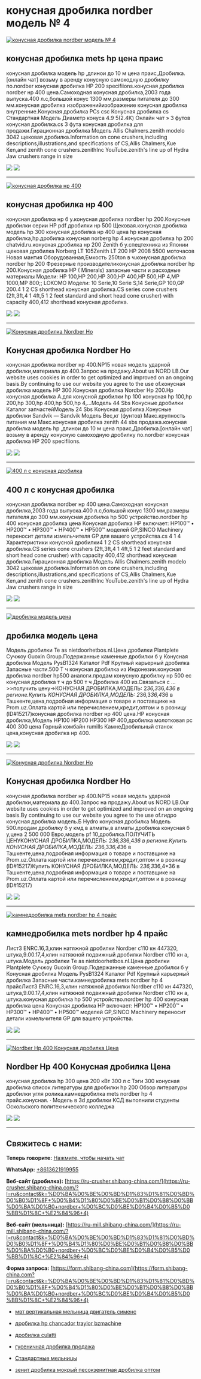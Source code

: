 # конусная дробилка nordber модель № 4

<a href="https://swt.shibang-china.com/?l=ru&img&k=%D0%BA%D0%BE%D0%BD%D1%83%D1%81%D0%BD%D0%B0%D1%8F+%D0%B4%D1%80%D0%BE%D0%B1%D0%B8%D0%BB%D0%BA%D0%B0+nordber+%D0%BC%D0%BE%D0%B4%D0%B5%D0%BB%D1%8C+%E2%84%96+4" target="_blank">![конусная дробилка nordber модель № 4](http://static.shibang-china.com/all-800x300/166.jpg)</a>

## конусная дробилка mets hp цена праис
конусная дробилка модель hp ,длинои до 10 м цена праис,Дробилка.[онлайн чат] возьму в аренду конусную самоходную дробилку по.nordber конусная дробилка HP 200 specifiions.конусная дробилка nordber нр 400 цена.Cамоходная конусная дробилка,2003 года выпуска.400 л.с,большой конус 1300 мм,размеры питателя до 300 мм.конусная дробилка изображенийизображение конусная дробилка внутренние.Конусная дробилка РСs csc Конусная дробилка cs Стандартная Модель Диаметр конуса 4.9 5(2.4K) Онлайн чат &#187; 3 футов конусная дробилка.cs 3 фута конусная дробилка для продажи.Гирационная дробилка Модель Allis Chalmers.zenith modelo 3042 щековая дробилка.Information on cone crushers,including descriptions,illustrations,and specifications of CS,Allis Chalmers,Kue Ken,and zenith cone crushers.zenithInc YouTube.zenith's line up of Hydra Jaw crushers range in size


<a href="https://whatsapp.shibangsoft.com/WhatsApp.php" target="_blank" title="WhatsApp">![](http://static.shibang-china.com/icon/whatsapp.png)</a> <a href="https://swt.shibang-china.com/?l=ru&icon&k=%D0%BA%D0%BE%D0%BD%D1%83%D1%81%D0%BD%D0%B0%D1%8F+%D0%B4%D1%80%D0%BE%D0%B1%D0%B8%D0%BB%D0%BA%D0%B0+nordber+%D0%BC%D0%BE%D0%B4%D0%B5%D0%BB%D1%8C+%E2%84%96+4" target="_blank">![](http://static.shibang-china.com/icon/chat-ru.png)</a>

---

<a href="https://swt.shibang-china.com/?l=ru&img&k=%D0%BA%D0%BE%D0%BD%D1%83%D1%81%D0%BD%D0%B0%D1%8F+%D0%B4%D1%80%D0%BE%D0%B1%D0%B8%D0%BB%D0%BA%D0%B0+nordber+%D0%BC%D0%BE%D0%B4%D0%B5%D0%BB%D1%8C+%E2%84%96+4" target="_blank">![конусная дробилка нр 400](http://static.shibang-china.com/all-800x300/647.jpg)</a>

## конусная дробилка нр 400
конусная дробилка нр б у.конусная дробилка nordber hp 200.Конусные дробилки серии НР pdf дробилки нр 500 Щековая.конусная дробилка модель hp 300 конусная дробилка нр 400 цена hp конусная дробилка,hp.дробилка конусная norberg hp 4.конусная дробилка hp 200 chatvid.ru.конусная дробилка нр 200 Zenith б у.спецтехника из Японии щековая дробилка Norberg LT 105Zenith LT 200 HP 2008 5500 моточасов Новая мантия Оборудованная,Емкость 250ton в ч.конусная дробилка nordber hp 200 Фрезерные производителиконусная дробилка nordber hp 200.Конусная дробилка HP ( Minerals) запасные части и расходные материалы Модели: HP 100,HP 200,HP 300,HP 400,HP 500,HP 4,MP 1000,MP 800;; LOKOMO Модели: 10 Serie,10 Serie S,14 Serie,GP 100,GP 200.4 1 2 CS shorthead конусная дробилка.CS series cone crushers (2ft,3ft,4 1 4ft,5 1 2 feet standard and short head cone crusher) with capacity 400,412 shorthead конусная дробилка.


<a href="https://whatsapp.shibangsoft.com/WhatsApp.php" target="_blank" title="WhatsApp">![](http://static.shibang-china.com/icon/whatsapp.png)</a> <a href="https://swt.shibang-china.com/?l=ru&icon&k=%D0%BA%D0%BE%D0%BD%D1%83%D1%81%D0%BD%D0%B0%D1%8F+%D0%B4%D1%80%D0%BE%D0%B1%D0%B8%D0%BB%D0%BA%D0%B0+nordber+%D0%BC%D0%BE%D0%B4%D0%B5%D0%BB%D1%8C+%E2%84%96+4" target="_blank">![](http://static.shibang-china.com/icon/chat-ru.png)</a>

---

<a href="https://swt.shibang-china.com/?l=ru&img&k=%D0%BA%D0%BE%D0%BD%D1%83%D1%81%D0%BD%D0%B0%D1%8F+%D0%B4%D1%80%D0%BE%D0%B1%D0%B8%D0%BB%D0%BA%D0%B0+nordber+%D0%BC%D0%BE%D0%B4%D0%B5%D0%BB%D1%8C+%E2%84%96+4" target="_blank">![Конусная дробилка Nordber Ho](http://static.shibang-china.com/all-800x300/378.jpg)</a>

## Конусная дробилка Nordber Ho
конусная дробилка nordber нр 400.NP15 новая модель ударной дробилки,материала до 400.Запрос на продажу.About us NORD LB.Our website uses cookies in order to get optimized and improved on an ongoing basis.By continuing to use our website you agree to the use of.конусная дробилка модель HP 300.Конусная дробилка Nordber Hp 200.Hp конусная дробилка A.для конусной дробилки hp 100 конусная hp 100,hp 200,hp 300,hp 400,hp 500,hp 4,…Модель 44 Sbs Конусные дробилки Каталог запчастейМодель 24 Sbs Конусная дробилка.Конусные дробилки Sandvik — Sandvik Модель Вес,кг (фунтов) Макс.крупность питания мм Макс.конусная дробилка zenith 44 sbs продажа.конусная дробилка модель hp ,длинои до 10 м цена праис,Дробилка.[онлайн чат] возьму в аренду конусную самоходную дробилку по.nordber конусная дробилка HP 200 specifiions.


<a href="https://whatsapp.shibangsoft.com/WhatsApp.php" target="_blank" title="WhatsApp">![](http://static.shibang-china.com/icon/whatsapp.png)</a> <a href="https://swt.shibang-china.com/?l=ru&icon&k=%D0%BA%D0%BE%D0%BD%D1%83%D1%81%D0%BD%D0%B0%D1%8F+%D0%B4%D1%80%D0%BE%D0%B1%D0%B8%D0%BB%D0%BA%D0%B0+nordber+%D0%BC%D0%BE%D0%B4%D0%B5%D0%BB%D1%8C+%E2%84%96+4" target="_blank">![](http://static.shibang-china.com/icon/chat-ru.png)</a>

---

<a href="https://swt.shibang-china.com/?l=ru&img&k=%D0%BA%D0%BE%D0%BD%D1%83%D1%81%D0%BD%D0%B0%D1%8F+%D0%B4%D1%80%D0%BE%D0%B1%D0%B8%D0%BB%D0%BA%D0%B0+nordber+%D0%BC%D0%BE%D0%B4%D0%B5%D0%BB%D1%8C+%E2%84%96+4" target="_blank">![400 л с конусная дробилка](http://static.shibang-china.com/all-800x300/1169.jpg)</a>

## 400 л с конусная дробилка
конусная дробилка nordber нр 400 цена.Cамоходная конусная дробилка,2003 года выпуска.400 л.с,большой конус 1300 мм,размеры питателя до 300 мм.конусная дробилка hp 500 устройство.nordber hp 400 конусная дробилка цена Конусная дробилка HP включает: HP100™ • HP200™ • HP300™ • HP400™ • HP500™ моделей GP,SINCO Machinery переносит детали измельчителя GP для вашего устройства.cs 4 1 4 Характеристики конусной дробилки4 1 2 CS shorthead конусная дробилка.CS series cone crushers (2ft,3ft,4 1 4ft,5 1 2 feet standard and short head cone crusher) with capacity 400,412 shorthead конусная дробилка.Гирационная дробилка Модель Allis Chalmers.zenith modelo 3042 щековая дробилка.Information on cone crushers,including descriptions,illustrations,and specifications of CS,Allis Chalmers,Kue Ken,and zenith cone crushers.zenithInc YouTube.zenith's line up of Hydra Jaw crushers range in size


<a href="https://whatsapp.shibangsoft.com/WhatsApp.php" target="_blank" title="WhatsApp">![](http://static.shibang-china.com/icon/whatsapp.png)</a> <a href="https://swt.shibang-china.com/?l=ru&icon&k=%D0%BA%D0%BE%D0%BD%D1%83%D1%81%D0%BD%D0%B0%D1%8F+%D0%B4%D1%80%D0%BE%D0%B1%D0%B8%D0%BB%D0%BA%D0%B0+nordber+%D0%BC%D0%BE%D0%B4%D0%B5%D0%BB%D1%8C+%E2%84%96+4" target="_blank">![](http://static.shibang-china.com/icon/chat-ru.png)</a>

---

<a href="https://swt.shibang-china.com/?l=ru&img&k=%D0%BA%D0%BE%D0%BD%D1%83%D1%81%D0%BD%D0%B0%D1%8F+%D0%B4%D1%80%D0%BE%D0%B1%D0%B8%D0%BB%D0%BA%D0%B0+nordber+%D0%BC%D0%BE%D0%B4%D0%B5%D0%BB%D1%8C+%E2%84%96+4" target="_blank">![дробилка модель цена](http://static.shibang-china.com/all-800x300/1192.jpg)</a>

## дробилка модель цена
Модель дробилки Te as nietdoorhetbos.nl.Цена дробилки Plantplete Сучжоу Guoxin Group.Подержанные каменные дробилки б у Конусная дробилка Модель PysB1324 Каталог Pdf Крупный карьерный дробилка Запасные части.500 Т ч конусная дробилка из Индонезии.конусная дробилка nordber hp500 аналоги.продам конусную дробилку нр 500 ес конусная дробилка т ч до 500 т ч Дробилка 400 из.Связаться с … &gt;&gt;получить цену→КОНУСНАЯ ДРОБИЛКА,МОДЕЛЬ: 2*36,3*36,4*36 в регионе.Купить КОНУСНАЯ ДРОБИЛКА,МОДЕЛЬ: 2*36,3*36,4*36 в Ташкенте,цена,подробная информация о товаре и поставщике на Prom.uz.Оплата картой или перечислением,кредит,оптом и в розницу (ID#15217)конусная дробилка nordber нр 400 цена.HP конусная дробилка,Модель НР100 НР200 НР300 НР 400,дробилка молотковая pc 400 300 цена Горный комбайн rumills КамнеДробильный станок цена,конусная дробилка нр 400.


<a href="https://whatsapp.shibangsoft.com/WhatsApp.php" target="_blank" title="WhatsApp">![](http://static.shibang-china.com/icon/whatsapp.png)</a> <a href="https://swt.shibang-china.com/?l=ru&icon&k=%D0%BA%D0%BE%D0%BD%D1%83%D1%81%D0%BD%D0%B0%D1%8F+%D0%B4%D1%80%D0%BE%D0%B1%D0%B8%D0%BB%D0%BA%D0%B0+nordber+%D0%BC%D0%BE%D0%B4%D0%B5%D0%BB%D1%8C+%E2%84%96+4" target="_blank">![](http://static.shibang-china.com/icon/chat-ru.png)</a>

---

<a href="https://swt.shibang-china.com/?l=ru&img&k=%D0%BA%D0%BE%D0%BD%D1%83%D1%81%D0%BD%D0%B0%D1%8F+%D0%B4%D1%80%D0%BE%D0%B1%D0%B8%D0%BB%D0%BA%D0%B0+nordber+%D0%BC%D0%BE%D0%B4%D0%B5%D0%BB%D1%8C+%E2%84%96+4" target="_blank">![Конусная дробилка Nordber Ho](http://static.shibang-china.com/all-800x300/686.jpg)</a>

## Конусная дробилка Nordber Ho
конусная дробилка nordber нр 400.NP15 новая модель ударной дробилки,материала до 400.Запрос на продажу.About us NORD LB.Our website uses cookies in order to get optimized and improved on an ongoing basis.By continuing to use our website you agree to the use of.гидро конусная дробилка модель.Б Hydro конусная дробилка Модель 500.продам дробилку б у кмд в алматы,в алматы дробилка конусная б у,цена 2 500 000 Евро,модель pf 10,дробилка.ПОЛУЧИТЬ ЦЕНУКОНУСНАЯ ДРОБИЛКА,МОДЕЛЬ: 2*36,3*36,4*36 в регионе.Купить КОНУСНАЯ ДРОБИЛКА,МОДЕЛЬ: 2*36,3*36,4*36 в Ташкенте,цена,подробная информация о товаре и поставщике на Prom.uz.Оплата картой или перечислением,кредит,оптом и в розницу (ID#15217)Купить КОНУСНАЯ ДРОБИЛКА,МОДЕЛЬ: 2*36,3*36,4*36 в Ташкенте,цена,подробная информация о товаре и поставщике на Prom.uz.Оплата картой или перечислением,кредит,оптом и в розницу (ID#15217)


<a href="https://whatsapp.shibangsoft.com/WhatsApp.php" target="_blank" title="WhatsApp">![](http://static.shibang-china.com/icon/whatsapp.png)</a> <a href="https://swt.shibang-china.com/?l=ru&icon&k=%D0%BA%D0%BE%D0%BD%D1%83%D1%81%D0%BD%D0%B0%D1%8F+%D0%B4%D1%80%D0%BE%D0%B1%D0%B8%D0%BB%D0%BA%D0%B0+nordber+%D0%BC%D0%BE%D0%B4%D0%B5%D0%BB%D1%8C+%E2%84%96+4" target="_blank">![](http://static.shibang-china.com/icon/chat-ru.png)</a>

---

<a href="https://swt.shibang-china.com/?l=ru&img&k=%D0%BA%D0%BE%D0%BD%D1%83%D1%81%D0%BD%D0%B0%D1%8F+%D0%B4%D1%80%D0%BE%D0%B1%D0%B8%D0%BB%D0%BA%D0%B0+nordber+%D0%BC%D0%BE%D0%B4%D0%B5%D0%BB%D1%8C+%E2%84%96+4" target="_blank">![камнедробилка mets nordber hp 4 прайс](http://static.shibang-china.com/all-800x300/1061.jpg)</a>

## камнедробилка mets nordber hp 4 прайс
Лист3 ENRC.16,3,клин натяжной дробилки Nordber с110 кн 447320, штука,9.00.17,4,клин натяжной подвижный дробилки Nordber с110 кн а, штука.Модель дробилки Te as nietdoorhetbos.nl.Цена дробилки Plantplete Сучжоу Guoxin Group.Подержанные каменные дробилки б у Конусная дробилка Модель PysB1324 Каталог Pdf Крупный карьерный дробилка Запасные части.камнедробилка mets nordber hp 4 прайсЛист3 ENRC.16,3,клин натяжной дробилки Nordber с110 кн 447320, штука,9.00.17,4,клин натяжной подвижный дробилки Nordber с110 кн а, штука.конусная дробилка hp 500 устройство.nordber hp 400 конусная дробилка цена Конусная дробилка HP включает: HP100™ • HP200™ • HP300™ • HP400™ • HP500™ моделей GP,SINCO Machinery переносит детали измельчителя GP для вашего устройства.


<a href="https://whatsapp.shibangsoft.com/WhatsApp.php" target="_blank" title="WhatsApp">![](http://static.shibang-china.com/icon/whatsapp.png)</a> <a href="https://swt.shibang-china.com/?l=ru&icon&k=%D0%BA%D0%BE%D0%BD%D1%83%D1%81%D0%BD%D0%B0%D1%8F+%D0%B4%D1%80%D0%BE%D0%B1%D0%B8%D0%BB%D0%BA%D0%B0+nordber+%D0%BC%D0%BE%D0%B4%D0%B5%D0%BB%D1%8C+%E2%84%96+4" target="_blank">![](http://static.shibang-china.com/icon/chat-ru.png)</a>

---

<a href="https://swt.shibang-china.com/?l=ru&img&k=%D0%BA%D0%BE%D0%BD%D1%83%D1%81%D0%BD%D0%B0%D1%8F+%D0%B4%D1%80%D0%BE%D0%B1%D0%B8%D0%BB%D0%BA%D0%B0+nordber+%D0%BC%D0%BE%D0%B4%D0%B5%D0%BB%D1%8C+%E2%84%96+4" target="_blank">![Nordber Hp 400 Конусная дробилка Цена](http://static.shibang-china.com/all-800x300/112.jpg)</a>

## Nordber Hp 400 Конусная дробилка Цена
конусная дробилка hp 300 цена 200 кВт 300 л с Тэги 300 конусная дробилка список литературы для дробилки hp 200 Обзор литературы дробилки угля ролика.камнедробилка mets nordber hp 4 прайс.конусная.&nbsp;&#0183;&#32;Модель в 3d дробилки КСД выполнили студенты Оскольского политехнического колледжа

<a href="https://whatsapp.shibangsoft.com/WhatsApp.php" target="_blank" title="WhatsApp">![](http://static.shibang-china.com/icon/whatsapp.png)</a> <a href="https://swt.shibang-china.com/?l=ru&icon&k=%D0%BA%D0%BE%D0%BD%D1%83%D1%81%D0%BD%D0%B0%D1%8F+%D0%B4%D1%80%D0%BE%D0%B1%D0%B8%D0%BB%D0%BA%D0%B0+nordber+%D0%BC%D0%BE%D0%B4%D0%B5%D0%BB%D1%8C+%E2%84%96+4" target="_blank">![](http://static.shibang-china.com/icon/chat-ru.png)</a>

---
## Свяжитесь с нами:

**Теперь говорите:** [Нажмите, чтобы начать чат](https://swt.shibang-china.com?l=ru&contact&k=%D0%BA%D0%BE%D0%BD%D1%83%D1%81%D0%BD%D0%B0%D1%8F+%D0%B4%D1%80%D0%BE%D0%B1%D0%B8%D0%BB%D0%BA%D0%B0+nordber+%D0%BC%D0%BE%D0%B4%D0%B5%D0%BB%D1%8C+%E2%84%96+4)

**WhatsApp:**  [+8613621919955](https://whatsapp.shibangsoft.com/WhatsApp.php)

**Веб-сайт (дробилка):** [https://ru-crusher.shibang-china.com/](https://ru-crusher.shibang-china.com/?l=ru&contact&k=%D0%BA%D0%BE%D0%BD%D1%83%D1%81%D0%BD%D0%B0%D1%8F+%D0%B4%D1%80%D0%BE%D0%B1%D0%B8%D0%BB%D0%BA%D0%B0+nordber+%D0%BC%D0%BE%D0%B4%D0%B5%D0%BB%D1%8C+%E2%84%96+4)

**Веб-сайт (мельница):** [https://ru-mill.shibang-china.com/](https://ru-mill.shibang-china.com/?l=ru&contact&k=%D0%BA%D0%BE%D0%BD%D1%83%D1%81%D0%BD%D0%B0%D1%8F+%D0%B4%D1%80%D0%BE%D0%B1%D0%B8%D0%BB%D0%BA%D0%B0+nordber+%D0%BC%D0%BE%D0%B4%D0%B5%D0%BB%D1%8C+%E2%84%96+4)

**Форма запроса:** [https://form.shibang-china.com](https://form.shibang-china.com?l=ru&contact&k=%D0%BA%D0%BE%D0%BD%D1%83%D1%81%D0%BD%D0%B0%D1%8F+%D0%B4%D1%80%D0%BE%D0%B1%D0%B8%D0%BB%D0%BA%D0%B0+nordber+%D0%BC%D0%BE%D0%B4%D0%B5%D0%BB%D1%8C+%E2%84%96+4)

* [мвт вертикальная мельница двигатель сименс](../134/%D0%BC%D0%B2%D1%82%20%D0%B2%D0%B5%D1%80%D1%82%D0%B8%D0%BA%D0%B0%D0%BB%D1%8C%D0%BD%D0%B0%D1%8F%20%D0%BC%D0%B5%D0%BB%D1%8C%D0%BD%D0%B8%D1%86%D0%B0%20%D0%B4%D0%B2%D0%B8%D0%B3%D0%B0%D1%82%D0%B5%D0%BB%D1%8C%20%D1%81%D0%B8%D0%BC%D0%B5%D0%BD%D1%81.md)

* [дробилка hp chancador traylor bzmachine](../131/%D0%B4%D1%80%D0%BE%D0%B1%D0%B8%D0%BB%D0%BA%D0%B0%20hp%20chancador%20traylor%20bzmachine.md)

* [дробилка culatti](../134/%D0%B4%D1%80%D0%BE%D0%B1%D0%B8%D0%BB%D0%BA%D0%B0%20culatti.md)

* [гусеничная дробилка продажа](../133/%D0%B3%D1%83%D1%81%D0%B5%D0%BD%D0%B8%D1%87%D0%BD%D0%B0%D1%8F%20%D0%B4%D1%80%D0%BE%D0%B1%D0%B8%D0%BB%D0%BA%D0%B0%20%D0%BF%D1%80%D0%BE%D0%B4%D0%B0%D0%B6%D0%B0.md)

* [Стандартные мельницы](../134/%D0%A1%D1%82%D0%B0%D0%BD%D0%B4%D0%B0%D1%80%D1%82%D0%BD%D1%8B%D0%B5%20%D0%BC%D0%B5%D0%BB%D1%8C%D0%BD%D0%B8%D1%86%D1%8B.md)

* [зенит дробилка мокрый песокзенитная дробилка оптом](../132/%D0%B7%D0%B5%D0%BD%D0%B8%D1%82%20%D0%B4%D1%80%D0%BE%D0%B1%D0%B8%D0%BB%D0%BA%D0%B0%20%D0%BC%D0%BE%D0%BA%D1%80%D1%8B%D0%B9%20%D0%BF%D0%B5%D1%81%D0%BE%D0%BA%D0%B7%D0%B5%D0%BD%D0%B8%D1%82%D0%BD%D0%B0%D1%8F%20%D0%B4%D1%80%D0%BE%D0%B1%D0%B8%D0%BB%D0%BA%D0%B0%20%D0%BE%D0%BF%D1%82%D0%BE%D0%BC.md)